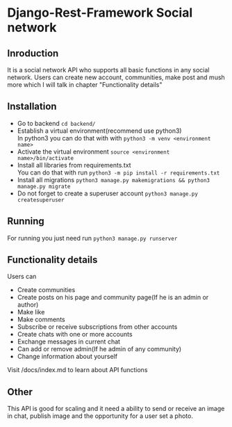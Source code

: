 # **Django-Rest-Framework Social network**

## **Inroduction**

It is a social network API who supports all basic functions in any social network. Users can create new account, communities, make post and mush more which I will talk in chapter "Functionality details"

## **Installation**

* Go to backend `cd backend/`
* Establish a virtual environment(recommend use python3)  
  In python3 you can do that with with `python3 -m venv <environment name>`
* Activate the virtual environment `source <environment name>/bin/activate`
* Install all libraries from requirements.txt  
  You can do that with run `python3 -m pip install -r requirements.txt`
* Install all migrations `python3 manage.py makemigrations && python3 manage.py migrate`
* Do not forget to create a superuser account `python3 manage.py createsuperuser`  

## **Running**

For running you just need run `python3 manage.py runserver`

## **Functionality details**

Users can  
* Create communities    
* Create posts on his page and community page(If he is an admin or author)   
* Make like    
* Make comments    
* Subscribe or receive subscriptions from other accounts    
* Create chats with one or more accounts    
* Exchange messages in current chat    
* Can add or remove admin(If he admin of any community)    
* Change information about yourself    
    
Visit /docs/index.md to learn about API functions    

## **Other**

This API is good for scaling and it need a ability to send or receive an image in chat, publish image and the opportunity for a user set a photo.
